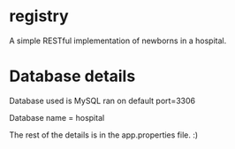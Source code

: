 # registry
 A simple RESTful implementation of newborns in a hospital.

# Database details
Database used is MySQL ran on default port=3306

Database name = hospital

The rest of the details is in the app.properties file. :)
